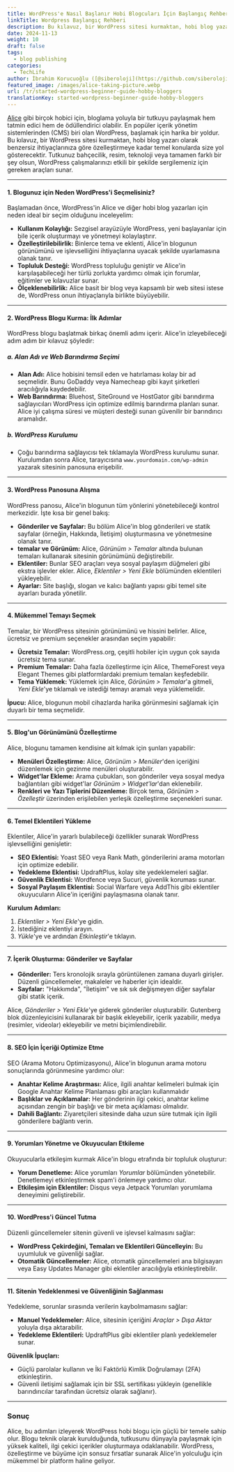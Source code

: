 ```yaml
---
title: WordPress'e Nasıl Başlanır Hobi Blogcuları İçin Başlangıç ​​Rehberi
linkTitle: Wordpress Başlangıç Rehberi
description: Bu kılavuz, bir WordPress sitesi kurmaktan, hobi blog yazarı olarak benzersiz ihtiyaçlarınıza göre özelleştirmeye kadar temel konularda size yol gösterecektir.
date: 2024-11-13
weight: 10
draft: false
tags:
  - blog publishing
categories:
  - TechLife
author: İbrahim Korucuoğlu ([@siberoloji](https://github.com/siberoloji))
featured_image: /images/alice-taking-picture.webp
url: /tr/started-wordpress-beginner-guide-hobby-bloggers
translationKey: started-wordpress-beginner-guide-hobby-bloggers
---
```

[Alice](/if-alice-decides-to-write-blog-posts/) gibi birçok hobici için, bloglama yoluyla bir tutkuyu paylaşmak hem tatmin edici hem de ödüllendirici olabilir. En popüler içerik yönetim sistemlerinden (CMS) biri olan WordPress, başlamak için harika bir yoldur. Bu kılavuz, bir WordPress sitesi kurmaktan, hobi blog yazarı olarak benzersiz ihtiyaçlarınıza göre özelleştirmeye kadar temel konularda size yol gösterecektir. Tutkunuz bahçecilik, resim, teknoloji veya tamamen farklı bir şey olsun, WordPress çalışmalarınızı etkili bir şekilde sergilemeniz için gereken araçları sunar.

---

#### **1. Blogunuz için Neden WordPress'i Seçmelisiniz?**

Başlamadan önce, WordPress'in Alice ve diğer hobi blog yazarları için neden ideal bir seçim olduğunu inceleyelim:

- **Kullanım Kolaylığı:** Sezgisel arayüzüyle WordPress, yeni başlayanlar için bile içerik oluşturmayı ve yönetmeyi kolaylaştırır.
- **Özelleştirilebilirlik:** Binlerce tema ve eklenti, Alice'in blogunun görünümünü ve işlevselliğini ihtiyaçlarına uyacak şekilde uyarlamasına olanak tanır.
- **Topluluk Desteği:** WordPress topluluğu geniştir ve Alice'in karşılaşabileceği her türlü zorlukta yardımcı olmak için forumlar, eğitimler ve kılavuzlar sunar.
- **Ölçeklenebilirlik:** Alice basit bir blog veya kapsamlı bir web sitesi istese de, WordPress onun ihtiyaçlarıyla birlikte büyüyebilir.

---

#### **2. WordPress Blogu Kurma: İlk Adımlar**

WordPress blogu başlatmak birkaç önemli adımı içerir. Alice'in izleyebileceği adım adım bir kılavuz şöyledir:

##### **a. Alan Adı ve Web Barındırma Seçimi**

- **Alan Adı:** Alice hobisini temsil eden ve hatırlaması kolay bir ad seçmelidir. Bunu GoDaddy veya Namecheap gibi kayıt şirketleri aracılığıyla kaydedebilir.
- **Web Barındırma:** Bluehost, SiteGround ve HostGator gibi barındırma sağlayıcıları WordPress için optimize edilmiş barındırma planları sunar. Alice iyi çalışma süresi ve müşteri desteği sunan güvenilir bir barındırıcı aramalıdır.

##### **b. WordPress Kurulumu**

- Çoğu barındırma sağlayıcısı tek tıklamayla WordPress kurulumu sunar. Kurulumdan sonra Alice, tarayıcısına `www.yourdomain.com/wp-admin` yazarak sitesinin panosuna erişebilir.

---

#### **3. WordPress Panosuna Alışma**

WordPress panosu, Alice'in blogunun tüm yönlerini yönetebileceği kontrol merkezidir. İşte kısa bir genel bakış:

- **Gönderiler ve Sayfalar:** Bu bölüm Alice'in blog gönderileri ve statik sayfalar (örneğin, Hakkında, İletişim) oluşturmasına ve yönetmesine olanak tanır.
- **temalar ve Görünüm:** Alice, *Görünüm > Temalar* altında bulunan temaları kullanarak sitesinin görünümünü değiştirebilir.
- **Eklentiler:** Bunlar SEO araçları veya sosyal paylaşım düğmeleri gibi ekstra işlevler ekler. Alice, *Eklentiler > Yeni Ekle* bölümünden eklentileri yükleyebilir.
- **Ayarlar:** Site başlığı, slogan ve kalıcı bağlantı yapısı gibi temel site ayarları burada yönetilir.

---

#### **4. Mükemmel Temayı Seçmek**

Temalar, bir WordPress sitesinin görünümünü ve hissini belirler. Alice, ücretsiz ve premium seçenekler arasından seçim yapabilir:

- **Ücretsiz Temalar:** WordPress.org, çeşitli hobiler için uygun çok sayıda ücretsiz tema sunar.
- **Premium Temalar:** Daha fazla özelleştirme için Alice, ThemeForest veya Elegant Themes gibi platformlardaki premium temaları keşfedebilir.
- **Tema Yüklemek:** Yüklemek için Alice, *Görünüm > Temalar*'a gitmeli, *Yeni Ekle*'ye tıklamalı ve istediği temayı aramalı veya yüklemelidir.

**İpucu:** Alice, blogunun mobil cihazlarda harika görünmesini sağlamak için duyarlı bir tema seçmelidir.

---

#### **5. Blog'un Görünümünü Özelleştirme**

Alice, blogunu tamamen kendisine ait kılmak için şunları yapabilir:

- **Menüleri Özelleştirme:** Alice, *Görünüm > Menüler*'den içeriğini düzenlemek için gezinme menüleri oluşturabilir.
- **Widget'lar Ekleme:** Arama çubukları, son gönderiler veya sosyal medya bağlantıları gibi widget'lar *Görünüm > Widget'lar*'dan eklenebilir.
- **Renkleri ve Yazı Tiplerini Düzenleme:** Birçok tema, *Görünüm > Özelleştir* üzerinden erişilebilen yerleşik özelleştirme seçenekleri sunar.

---

#### **6. Temel Eklentileri Yükleme**

Eklentiler, Alice'in yararlı bulabileceği özellikler sunarak WordPress işlevselliğini genişletir:

- **SEO Eklentisi:** Yoast SEO veya Rank Math, gönderilerini arama motorları için optimize edebilir.
- **Yedekleme Eklentisi:** UpdraftPlus, kolay site yedeklemeleri sağlar.
- **Güvenlik Eklentisi:** Wordfence veya Sucuri, güvenlik koruması sunar.
- **Sosyal Paylaşım Eklentisi:** Social Warfare veya AddThis gibi eklentiler okuyucuların Alice'in içeriğini paylaşmasına olanak tanır.

**Kurulum Adımları:**

1. *Eklentiler > Yeni Ekle*'ye gidin.
2. İstediğiniz eklentiyi arayın.
3. *Yükle*'ye ve ardından *Etkinleştir*'e tıklayın.

---

#### **7. İçerik Oluşturma: Gönderiler ve Sayfalar**

- **Gönderiler:** Ters kronolojik sırayla görüntülenen zamana duyarlı girişler. Düzenli güncellemeler, makaleler ve haberler için idealdir.
- **Sayfalar:** "Hakkımda", "İletişim" ve sık sık değişmeyen diğer sayfalar gibi statik içerik.

Alice, *Gönderiler > Yeni Ekle*'ye giderek gönderiler oluşturabilir. Gutenberg blok düzenleyicisini kullanarak bir başlık ekleyebilir, içerik yazabilir, medya (resimler, videolar) ekleyebilir ve metni biçimlendirebilir.

---

#### **8. SEO İçin İçeriği Optimize Etme**

SEO (Arama Motoru Optimizasyonu), Alice'in blogunun arama motoru sonuçlarında görünmesine yardımcı olur:

- **Anahtar Kelime Araştırması:** Alice, ilgili anahtar kelimeleri bulmak için Google Anahtar Kelime Planlaması gibi araçları kullanmalıdır
- **Başlıklar ve Açıklamalar:** Her gönderinin ilgi çekici, anahtar kelime açısından zengin bir başlığı ve bir meta açıklaması olmalıdır.
- **Dahili Bağlantı:** Ziyaretçileri sitesinde daha uzun süre tutmak için ilgili gönderilere bağlantı verin.

---

#### **9. Yorumları Yönetme ve Okuyucuları Etkileme**

Okuyucularla etkileşim kurmak Alice'in blogu etrafında bir topluluk oluşturur:

- **Yorum Denetleme:** Alice yorumları *Yorumlar* bölümünden yönetebilir. Denetlemeyi etkinleştirmek spam'i önlemeye yardımcı olur.
- **Etkileşim için Eklentiler:** Disqus veya Jetpack Yorumları yorumlama deneyimini geliştirebilir.

---

#### **10. WordPress'i Güncel Tutma**

Düzenli güncellemeler sitenin güvenli ve işlevsel kalmasını sağlar:

- **WordPress Çekirdeğini, Temaları ve Eklentileri Güncelleyin:** Bu uyumluluk ve güvenliği sağlar.
- **Otomatik Güncellemeler:** Alice, otomatik güncellemeleri ana bilgisayarı veya Easy Updates Manager gibi eklentiler aracılığıyla etkinleştirebilir.

---

#### **11. Sitenin Yedeklenmesi ve Güvenliğinin Sağlanması**

Yedekleme, sorunlar sırasında verilerin kaybolmamasını sağlar:

- **Manuel Yedeklemeler:** Alice, sitesinin içeriğini *Araçlar > Dışa Aktar* yoluyla dışa aktarabilir.
- **Yedekleme Eklentileri:** UpdraftPlus gibi eklentiler planlı yedeklemeler sunar.

**Güvenlik İpuçları:**

- Güçlü parolalar kullanın ve İki Faktörlü Kimlik Doğrulamayı (2FA) etkinleştirin.
- Güvenli iletişimi sağlamak için bir SSL sertifikası yükleyin (genellikle barındırıcılar tarafından ücretsiz olarak sağlanır).

---

### **Sonuç**

Alice, bu adımları izleyerek WordPress hobi blogu için güçlü bir temele sahip olur. Blogu teknik olarak kurulduğunda, tutkusunu dünyayla paylaşmak için yüksek kaliteli, ilgi çekici içerikler oluşturmaya odaklanabilir. WordPress, özelleştirme ve büyüme için sonsuz fırsatlar sunarak Alice'in yolculuğu için mükemmel bir platform haline geliyor.
